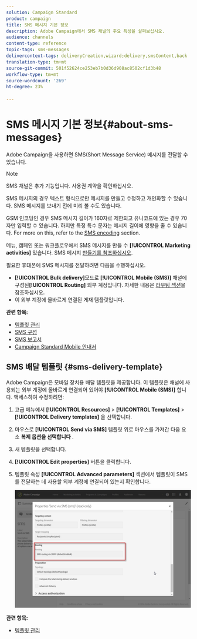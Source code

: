 ```yaml
---
solution: Campaign Standard
product: campaign
title: SMS 메시지 기본 정보
description: Adobe Campaign에서 SMS 채널의 주요 특성을 살펴보십시오.
audience: channels
content-type: reference
topic-tags: sms-messages
delivercontext-tags: deliveryCreation,wizard;delivery,smsContent,back
translation-type: tm+mt
source-git-commit: 501f52624ce253eb7b0d36d908ac8502cf1d3b48
workflow-type: tm+mt
source-wordcount: '269'
ht-degree: 23%

---
```



# SMS 메시지 기본 정보{#about-sms-messages}

Adobe Campaign을 사용하면 SMS(Short Message Service) 메시지를 전달할 수 있습니다.

>[!NOTE]
>
>SMS 채널은 추가 기능입니다. 사용권 계약을 확인하십시오.

SMS 메시지의 경우 텍스트 형식으로만 메시지를 만들고 수정하고 개인화할 수 있습니다. SMS 메시지를 보내기 전에 미리 볼 수도 있습니다.

GSM 인코딩인 경우 SMS 메시지 길이가 160자로 제한되고 유니코드에 있는 경우 70자만 입력할 수 있습니다. 하지만 특정 특수 문자는 메시지 길이에 영향을 줄 수 있습니다. For more on this, refer to the [SMS encoding](../../administration/using/configuring-sms-channel.md#sms-encoding--length-and-transliteration) section.

메뉴, 캠페인 또는 워크플로우에서 SMS 메시지를 만들 수 **[!UICONTROL Marketing activities]** 있습니다. SMS 메시지 [만들기를 참조하십시오](../../channels/using/creating-an-sms-message.md).

필요한 휴대폰에 SMS 메시지를 전달하려면 다음을 수행하십시오.

* **[!UICONTROL Bulk delivery]**&#x200B;모드로 **[!UICONTROL Mobile (SMS)]** 채널에 구성된&#x200B;**[!UICONTROL Routing]** 외부 계정입니다. 자세한 내용은 [라우팅 섹션](../../administration/using/configuring-sms-channel.md#defining-an-sms-routing)을 참조하십시오.
* 이 외부 계정에 올바르게 연결된 게재 템플릿입니다.

**관련 항목:**

* [템플릿 관리](../../start/using/marketing-activity-templates.md)
* [SMS 구성](../../administration/using/configuring-sms-channel.md#defining-an-sms-routing)
* [SMS 보고서](../../reporting/using/sms-report.md)
* [Campaign Standard Mobile 안내서](https://helpx.adobe.com/kr/campaign/kb/acs-mobile.html)

## SMS 배달 템플릿 {#sms-delivery-template}

Adobe Campaign은 모바일 장치용 배달 템플릿을 제공합니다. 이 템플릿은 채널에 사용되는 외부 계정에 올바르게 연결되어 있어야 **[!UICONTROL Mobile (SMS)]** 합니다. 액세스하여 수정하려면:

1. 고급 메뉴에서 **[!UICONTROL Resources]** > **[!UICONTROL Templates]** > **[!UICONTROL Delivery templates]** 을 선택합니다.
1. 마우스로 **[!UICONTROL Send via SMS]** 템플릿 위로 마우스를 가져간 다음 요소 **복제 옵션을 선택합니다** .
1. 새 템플릿을 선택합니다.
1. **[!UICONTROL Edit properties]** 버튼을 클릭합니다.
1. 템플릿 속성 **[!UICONTROL Advanced parameters]** 섹션에서 템플릿이 SMS를 전달하는 데 사용할 외부 계정에 연결되어 있는지 확인합니다.

   ![](assets/sms_template.png)

**관련 항목:**

* [템플릿 관리](../../start/using/marketing-activity-templates.md)
